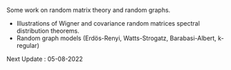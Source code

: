 Some work on random matrix theory and random graphs.

- Illustrations of Wigner and covariance random matrices spectral distribution theorems.
- Random graph models (Erdös-Renyi, Watts-Strogatz, Barabasi-Albert, k-regular)

Next Update : 05-08-2022
